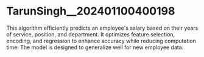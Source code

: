 # TarunSingh__202401100400198
This algorithm efficiently predicts an employee's salary based on their years of service, position, and department. It optimizes feature selection, encoding, and regression to enhance accuracy while reducing computation time. The model is designed to generalize well for new employee data.
